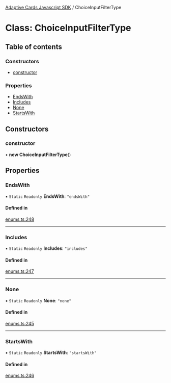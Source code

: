 [Adaptive Cards Javascript SDK](../README.md) / ChoiceInputFilterType

# Class: ChoiceInputFilterType

## Table of contents

### Constructors

- [constructor](ChoiceInputFilterType.md#constructor)

### Properties

- [EndsWith](ChoiceInputFilterType.md#endswith)
- [Includes](ChoiceInputFilterType.md#includes)
- [None](ChoiceInputFilterType.md#none)
- [StartsWith](ChoiceInputFilterType.md#startswith)

## Constructors

### constructor

• **new ChoiceInputFilterType**()

## Properties

### EndsWith

▪ `Static` `Readonly` **EndsWith**: ``"endsWith"``

#### Defined in

[enums.ts:248](https://github.com/asseco-see/AdaptiveCards/blob/1f0afdc45/source/nodejs/adaptivecards/src/enums.ts#L248)

___

### Includes

▪ `Static` `Readonly` **Includes**: ``"includes"``

#### Defined in

[enums.ts:247](https://github.com/asseco-see/AdaptiveCards/blob/1f0afdc45/source/nodejs/adaptivecards/src/enums.ts#L247)

___

### None

▪ `Static` `Readonly` **None**: ``"none"``

#### Defined in

[enums.ts:245](https://github.com/asseco-see/AdaptiveCards/blob/1f0afdc45/source/nodejs/adaptivecards/src/enums.ts#L245)

___

### StartsWith

▪ `Static` `Readonly` **StartsWith**: ``"startsWith"``

#### Defined in

[enums.ts:246](https://github.com/asseco-see/AdaptiveCards/blob/1f0afdc45/source/nodejs/adaptivecards/src/enums.ts#L246)
